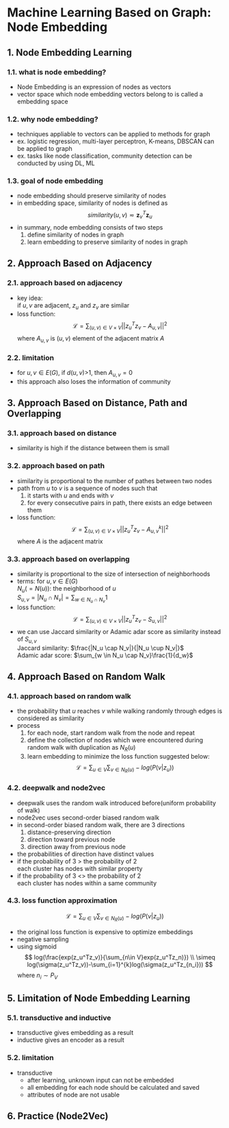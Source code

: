 # Machine Learning Based on Graph: Node Embedding

## 1. Node Embedding Learning
### 1.1. what is node embedding?
- Node Embedding is an expression of nodes as vectors
- vector space which node embedding vectors belong to is called a embedding space

### 1.2. why node embedding?
- techniques appliable to vectors can be applied to methods for graph
- ex. logistic regression, multi-layer perceptron, K-means, DBSCAN can be applied to graph
- ex. tasks like node classification, community detection can be conducted by using DL, ML

### 1.3. goal of node embedding
- node embedding should preserve similarity of nodes
- in embedding space, similarity of nodes is defined as
  $$
  similarity(u, v) \eqsim {\mathbf{z}_v}^T\mathbf{z}_u
  $$
- in summary, node embedding consists of two steps
  1. define similarity of nodes in graph
  2. learn embedding to preserve similarity of nodes in graph

## 2. Approach Based on Adjacency
### 2.1. approach based on adjacency
- key idea:<br>if $u, v$ are adjacent, $z_u$ and $z_v$ are similar
- loss function:<br>
  $$
  \mathcal{L} = \sum_{(u, v)\in V\times V}{||z_u^Tz_v-A_{u, v}||}^2
  $$
  where $A_{u, v}$ is $(u,v)$ element of the adjacent matrix $A$

### 2.2. limitation
- for $u, v \in E(G)$, if $d(u,v)$>1, then $A_{u,v}=0$
- this approach also loses the information of community

## 3. Approach Based on Distance, Path and Overlapping
### 3.1. approach based on distance
- similarity is high if the distance between them is small

### 3.2. approach based on path
- similarity is proportional to the number of pathes between two nodes
- path from $u$ to $v$ is a sequence of nodes such that
  1. it starts with $u$ and ends with $v$
  2. for every consecutive pairs in path, there exists an edge between them
- loss function:<br>
  $$
  \mathcal{L} = \sum_{(u, v)\in V\times V}{||z_u^Tz_v-A_{u, v}^k||}^2
  $$
  where $A$ is the adjacent matrix

### 3.3. approach based on overlapping
- similarity is proportional to the size of intersection of neighborhoods
- terms: for $u, v \in E(G)$<br>
  $N_u(=N(u))$: the neighborhood of $u$<br>
  $S_{u, v}=|N_u\cap N_v|=\sum_{w\in N_u\cap N_v}1$
- loss function:<br>
  $$
  \mathcal{L}=\sum_{(u, v)\in V\times V}{||z_u^Tz_v-S_{u, v}||}^2
  $$
- we can use Jaccard similarity or Adamic adar score as similarity instead of $S_{u, v}$<br>
  Jaccard similarity: $\frac{|N_u \cap N_v|}{|N_u \cup N_v|}$<br>
  Adamic adar score: $\sum_{w \in N_u \cap N_v}\frac{1}{d_w}$ 


## 4. Approach Based on Random Walk
### 4.1. approach based on random walk
- the probability that $u$ reaches $v$ while walking randomly through edges is considered as similarity
- process
  1. for each node, start random walk from the node and repeat
  2. define the collection of nodes which were encountered during random walk with duplication as $N_R(u)$
  3. learn embedding to minimize the loss function suggested below:<br>
  $$
  \mathcal{L} = \sum_{u \in V} \sum_{v\in N_R(u)}-log(P(v|z_u))
  $$


### 4.2. deepwalk and node2vec
- deepwalk uses the random walk introduced before(uniform probability of walk)
- node2vec uses second-order biased random walk
- in second-order biased random walk, there are 3 directions
  1. distance-preserving direction
  2. direction toward previous node
  3. direction away from previous node
- the probabilities of direction have distinct values
- if the probability of 3 > the probability of 2<br>each cluster has nodes with similar property
- if the probability of 3 <> the probability of 2<br>each cluster has nodes within a same community


### 4.3. loss function approximation
$$
\mathcal{L} = \sum_{u \in V} \sum_{v\in N_R(u)}-log(P(v|z_u))
$$
- the original loss function is expensive to optimize embeddings
- negative sampling
- using sigmoid
  $$
  log(\frac{exp(z_u^Tz_v)}{\sum_{n\in V}exp(z_u^Tz_n)}) \\
  \simeq log(\sigma(z_u^Tz_v))-\sum_{i=1}^{k}log(\sigma(z_u^Tz_{n_i}))
  $$
  where $n_i \sim P_V$


## 5. Limitation of Node Embedding Learning
### 5.1. transductive and inductive
- transductive gives embedding as a result
- inductive gives an encoder as a result


### 5.2. limitation
- transductive
  - after learning, unknown input can not be embedded
  - all embedding for each node should be calculated and saved
  - attributes of node are not usable

## 6. Practice (Node2Vec)